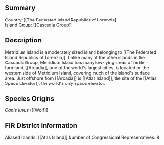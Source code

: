 ## Summary

Country: [[The Federated Island Republics of Lorenzia]]  
Island Group: [[Cascadia Group]]  
## Description

Metridium Island is a moderately sized island belonging to [[The Federated Island Republics of Lorenzia]]. Unlike many of the other islands in the Cascadia Group, Metridium Island has many low-lying areas of fertile farmland. [[Arcadia]], one of the world's largest cities, is located on the western side of Metridium Island, covering much of the island's surface area. Just offshore from [[Arcadia]] is [[Atlas Island]], the site of the [[Atlas Space Elevator]], the world's only space elevator.
## Species Origins

_Canis lupus_ ([[Wolf]])
## FIR District Information

Aliased Islands: [[Atlas Island]]
Number of Congressional Representatives: 8